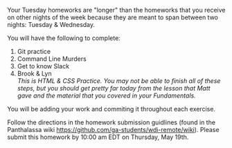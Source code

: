 Your Tuesday homeworks are "longer" than the homeworks that you receive on other nights of the week because they are meant to span between two nights: Tuesday & Wednesday.

You will have the following to complete:

1) Git practice <br>
2) Command Line Murders<br>
3) Get to know Slack<br>
4) Brook & Lyn <br>
_This is HTML & CSS Practice. You may not be able to finish all of these steps, but you should get pretty far today from the lesson that Matt gave and the material that you covered in your Fundamentals._

You will be adding your work and commiting it throughout each exercise. 

Follow the directions in the homework submission guidlines (found in the Panthalassa wiki <https://github.com/ga-students/wdi-remote/wiki>). Please submit this homework by 10:00 am EDT on Thursday, May 19th.
